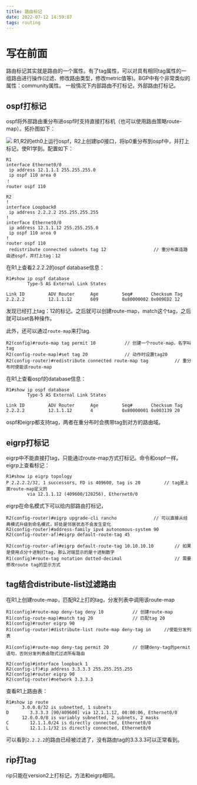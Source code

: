 ```yaml
---
title: 路由标记
date: 2022-07-12 14:59:07
tags: routing
---
```


# 写在前面
路由标记其实就是路由的一个属性。有了tag属性，可以对具有相同tag属性的一组路由进行操作(过滤、修改路由类型，修改metric值等)。BGP中有个非常类似的属性：community属性。
一般情况下内部路由不打标记，外部路由打标记。
<!--more-->

## ospf打标记
ospf将外部路由重分布进ospf时支持直接打标机（也可以使用路由策略route-map）。拓扑图如下：

![](https://rancho333.github.io/pictures/routing_tag.png)
R1,R2的eth0上运行ospf，R2上创建lp0接口，将lp0重分布到ospf中，并打上标记，使R1学到。配置如下：
```
R1
interface Ethernet0/0
 ip address 12.1.1.1 255.255.255.0
 ip ospf 110 area 0
！
router ospf 110

R2
!
interface Loopback0
 ip address 2.2.2.2 255.255.255.255
!
interface Ethernet0/0
 ip address 12.1.1.12 255.255.255.0
 ip ospf 110 area 0
!
router ospf 110
 redistribute connected subnets tag 12                  // 重分布直连路由进ospf，并打上tag：12
```
在R1上查看2.2.2.2的ospf database信息：
```
R1#show ip ospf database                  
		Type-5 AS External Link States

Link ID         ADV Router      Age         Seq#       Checksum Tag
2.2.2.2         12.1.1.12       609         0x80000002 0x009ED2 12
```
发现已经打上tag：12的标记。之后就可以创建route-map，match这个tag，之后就可以set各种操作。

此外，还可以通过`route-map`来打tag.
```
R2(config)#route-map tag permit 10           // 创建一个route-map，名字叫tag
R2(config-route-map)#set tag 20              // 动作时设置tag20
R2(config-router)#redistribute connected route-map tag          // 重分布时使能该route-map
```
在R1上查看ospf的database信息：
```
R1#show ip ospf database 
		Type-5 AS External Link States

Link ID         ADV Router      Age         Seq#       Checksum Tag
2.2.2.2         12.1.1.12       4           0x80000001 0x003139 20
```
ospf和eigrp都支持tag，两者在重分布时会携带tag到对方的路由域。

## eigrp打标记
eigrp中不能直接打tag，只能通过route-map方式打标记。命令和ospf一样。eigrp上查看标记：
```
R1#show ip eigrp topology 
P 2.2.2.2/32, 1 successors, FD is 409600, tag is 20         // tag是上面route-map定义的
        via 12.1.1.12 (409600/128256), Ethernet0/0
```

eigrp在命名模式下可以给内部路由打标记，
```
R2(config-router)#eigrp upgrade-cli rancho              // 可以直接从经典模式升级到命名模式，好处是邻居状态不会发生变化
R2(config-router)#address-family ipv4 autonomous-system 90
R2(config-router-af)#eigrp default-route-tag 45

R2(config-router-af)#eigrp default-route-tag 10.10.10.10        // 如果是使用点分十进制打tag，那么对端显示的是十进制数字
R1(config)#route-tag notation dotted-decimal                    // 需要修改route tag的显示方式
```

## tag结合distribute-list过滤路由
在R1上创建route-map，匹配R2上打的tag，分发列表中调用该route-map
```
R1(config)#route-map deny-tag deny 10           // 创建route-map
R1(config-route-map)#match tag 20               // 匹配tag 20
R1(config)#router eigrp 90
R1(config-router)#distribute-list route-map deny-tag in     //使能分发列表

R1(config)#route-map deny-tag permit 20         // 创建deny-tag的permit语句，否则分发列表会隐式过滤所有路由

R2(config)#interface loopback 1
R2(config-if)#ip address 3.3.3.3 255.255.255.255
R2(config)#router eigrp 90
R2(config-router)#network 3.3.3.3
```

查看R1上路由表：
```
R1#show ip route          
      3.0.0.0/32 is subnetted, 1 subnets
D        3.3.3.3 [90/409600] via 12.1.1.12, 00:00:06, Ethernet0/0
      12.0.0.0/8 is variably subnetted, 2 subnets, 2 masks
C        12.1.1.0/24 is directly connected, Ethernet0/0
L        12.1.1.1/32 is directly connected, Ethernet0/0

```
可以看到`2.2.2.2`的路由已经被过滤了，没有路由tag的3.3.3.3可以正常看到。

## rip打tag
rip只能在version2上打标记，方法和eigrp相同。
